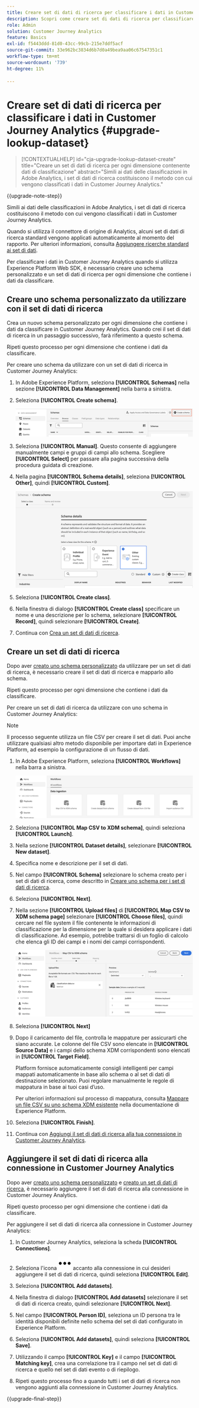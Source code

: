 ```yaml
---
title: Creare set di dati di ricerca per classificare i dati in Customer Journey Analytics
description: Scopri come creare set di dati di ricerca per classificare i dati in Customer Journey Analytics
role: Admin
solution: Customer Journey Analytics
feature: Basics
exl-id: f5443ddd-81d0-43cc-99cb-215e7ddf5acf
source-git-commit: 33e962bc3834d6b7d0a49bea9aa06c67547351c1
workflow-type: tm+mt
source-wordcount: '739'
ht-degree: 11%

---
```


# Creare set di dati di ricerca per classificare i dati in Customer Journey Analytics {#upgrade-lookup-dataset}

<!-- markdownlint-disable MD034 -->

>[!CONTEXTUALHELP]
>id="cja-upgrade-lookup-dataset-create"
>title="Creare un set di dati di ricerca per ogni dimensione contenente dati di classificazione"
>abstract="Simili ai dati delle classificazioni in Adobe Analytics, i set di dati di ricerca costituiscono il metodo con cui vengono classificati i dati in Customer Journey Analytics."

<!-- markdownlint-enable MD034 -->

{{upgrade-note-step}}

Simili ai dati delle classificazioni in Adobe Analytics, i set di dati di ricerca costituiscono il metodo con cui vengono classificati i dati in Customer Journey Analytics.

Quando si utilizza il connettore di origine di Analytics, alcuni set di dati di ricerca standard vengono applicati automaticamente al momento del rapporto. Per ulteriori informazioni, consulta [Aggiungere ricerche standard ai set di dati](/help/connections/standard-lookups.md).

Per classificare i dati in Customer Journey Analytics quando si utilizza Experience Platform Web SDK, è necessario creare uno schema personalizzato e un set di dati di ricerca per ogni dimensione che contiene i dati da classificare.

## Creare uno schema personalizzato da utilizzare con il set di dati di ricerca

Crea un nuovo schema personalizzato per ogni dimensione che contiene i dati da classificare in Customer Journey Analytics. Quando crei il set di dati di ricerca in un passaggio successivo, farà riferimento a questo schema.

Ripeti questo processo per ogni dimensione che contiene i dati da classificare.

Per creare uno schema da utilizzare con un set di dati di ricerca in Customer Journey Analytics:

1. In Adobe Experience Platform, seleziona **[!UICONTROL Schemas]** nella sezione **[!UICONTROL Data Management]** nella barra a sinistra.

1. Seleziona **[!UICONTROL Create schema]**.

   ![Pulsante Crea schema](assets/schema-create.png)

1. Seleziona **[!UICONTROL Manual]**. Questo consente di aggiungere manualmente campi e gruppi di campi allo schema. Scegliere **[!UICONTROL Select]** per passare alla pagina successiva della procedura guidata di creazione.

1. Nella pagina **[!UICONTROL Schema details]**, seleziona **[!UICONTROL Other]**, quindi **[!UICONTROL Custom]**.

   ![Crea personalizzato](assets/schema-custom.png)

1. Seleziona **[!UICONTROL Create class]**.

   <!-- add screenshot -->

1. Nella finestra di dialogo **[!UICONTROL Create class]** specificare un nome e una descrizione per lo schema, selezionare **[!UICONTROL Record]**, quindi selezionare **[!UICONTROL Create]**.

1. Continua con [Crea un set di dati di ricerca](#create-a-lookup-dataset).

## Creare un set di dati di ricerca

Dopo aver [creato uno schema personalizzato](#create-a-custom-schema-to-use-with-the-lookup-dataset) da utilizzare per un set di dati di ricerca, è necessario creare il set di dati di ricerca e mapparlo allo schema.

Ripeti questo processo per ogni dimensione che contiene i dati da classificare.

Per creare un set di dati di ricerca da utilizzare con uno schema in Customer Journey Analytics:

>[!NOTE]
>
>Il processo seguente utilizza un file CSV per creare il set di dati. Puoi anche utilizzare qualsiasi altro metodo disponibile per importare dati in Experience Platform, ad esempio la configurazione di un flusso di dati.

1. In Adobe Experience Platform, seleziona **[!UICONTROL Workflows]** nella barra a sinistra.

   ![Crea personalizzato](assets/lookup-dataset-workflows.png)

1. Seleziona **[!UICONTROL Map CSV to XDM schema]**, quindi seleziona **[!UICONTROL Launch]**.

1. Nella sezione **[!UICONTROL Dataset details]**, selezionare **[!UICONTROL New dataset]**.

1. Specifica nome e descrizione per il set di dati.

1. Nel campo **[!UICONTROL Schema]** selezionare lo schema creato per i set di dati di ricerca, come descritto in [Creare uno schema per i set di dati di ricerca](#create-a-schema-for-lookup-datasets).

1. Seleziona **[!UICONTROL Next]**.

1. Nella sezione **[!UICONTROL Upload files]** di **[!UICONTROL Map CSV to XDM schema page]** selezionare **[!UICONTROL Choose files]**, quindi cercare nel file system il file contenente le informazioni di classificazione per la dimensione per la quale si desidera applicare i dati di classificazione. Ad esempio, potrebbe trattarsi di un foglio di calcolo che elenca gli ID dei campi e i nomi dei campi corrispondenti. <!-- correct? How can I better explain what this file is?-->

   ![Mappa file CSV](assets/lookup-map-csv.png)

1. Seleziona **[!UICONTROL Next]**

1. Dopo il caricamento del file, controlla le mappature per assicurarti che siano accurate. Le colonne del file CSV sono elencate in **[!UICONTROL Source Data]** e i campi dello schema XDM corrispondenti sono elencati in **[!UICONTROL Target Field]**.

   Platform fornisce automaticamente consigli intelligenti per campi mappati automaticamente in base allo schema o al set di dati di destinazione selezionato. Puoi regolare manualmente le regole di mappatura in base ai tuoi casi d’uso.

   Per ulteriori informazioni sul processo di mappatura, consulta [Mappare un file CSV su uno schema XDM esistente](https://experienceleague.adobe.com/en/docs/experience-platform/ingestion/tutorials/map-csv/existing-schema) nella documentazione di Experience Platform.

1. Seleziona **[!UICONTROL Finish]**.

1. Continua con [Aggiungi il set di dati di ricerca alla tua connessione in Customer Journey Analytics](#add-the-lookup-dataset-to-your-connection-in-customer-journey-analytics).

## Aggiungere il set di dati di ricerca alla connessione in Customer Journey Analytics

Dopo aver [creato uno schema personalizzato](#create-a-custom-schema-to-use-with-the-lookup-dataset) e [creato un set di dati di ricerca](#create-a-lookup-dataset), è necessario aggiungere il set di dati di ricerca alla connessione in Customer Journey Analytics.

Ripeti questo processo per ogni dimensione che contiene i dati da classificare.

Per aggiungere il set di dati di ricerca alla connessione in Customer Journey Analytics:

1. In Customer Journey Analytics, seleziona la scheda **[!UICONTROL Connections]**.

1. Seleziona l&#39;icona ![Altro](assets/More.svg) accanto alla connessione in cui desideri aggiungere il set di dati di ricerca, quindi seleziona **[!UICONTROL Edit]**.

   <!-- add screenshot -->

1. Seleziona **[!UICONTROL Add datasets]**.

1. Nella finestra di dialogo **[!UICONTROL Add datasets]** selezionare il set di dati di ricerca creato, quindi selezionare **[!UICONTROL Next]**.

1. Nel campo **[!UICONTROL Person ID]**, seleziona un ID persona tra le identità disponibili definite nello schema del set di dati configurato in Experience Platform. <!-- fill out other fields? -->

1. Seleziona **[!UICONTROL Add datasets]**, quindi seleziona **[!UICONTROL Save]**.

   <!-- is there a step right in between here where you select the dataset -->

1. Utilizzando il campo **[!UICONTROL Key]** e il campo **[!UICONTROL Matching key]**, crea una correlazione tra il campo nel set di dati di ricerca e quello nel set di dati evento o di riepilogo.

1. Ripeti questo processo fino a quando tutti i set di dati di ricerca non vengono aggiunti alla connessione in Customer Journey Analytics.

{{upgrade-final-step}}

